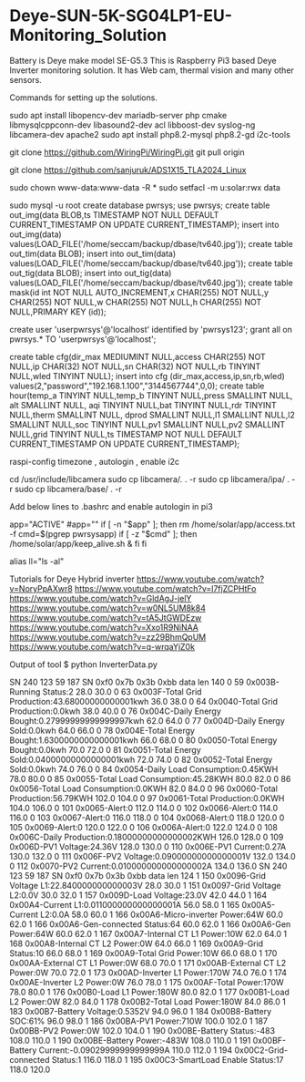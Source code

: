# Deye-SUN-5K-SG04LP1-EU-Monitoring_Solution
Battery is Deye make model SE-G5.3
This is Raspberry Pi3 based Deye Inverter monitoring solution. It has Web cam, thermal vision and many other sensors.

Commands for setting up the solutions.

sudo apt install libopencv-dev mariadb-server php cmake libmysqlcppconn-dev  libasound2-dev acl  libboost-dev syslog-ng  libcamera-dev apache2
sudo apt install php8.2-mysql php8.2-gd i2c-tools

git clone https://github.com/WiringPi/WiringPi.git
git pull origin

git clone https://github.com/sanjuruk/ADS1X15_TLA2024_Linux

sudo chown  www-data:www-data -R *
sudo setfacl -m u:solar:rwx data

sudo mysql -u root
create database pwrsys;
use pwrsys;
create table out_img(data BLOB,ts TIMESTAMP NOT NULL DEFAULT CURRENT_TIMESTAMP ON UPDATE CURRENT_TIMESTAMP);
insert into out_img(data) values(LOAD_FILE('/home/seccam/backup/dbase/tv640.jpg'));
create table out_tim(data BLOB);
insert into out_tim(data) values(LOAD_FILE('/home/seccam/backup/dbase/tv640.jpg'));
create table out_tig(data BLOB);
insert into out_tig(data) values(LOAD_FILE('/home/seccam/backup/dbase/tv640.jpg'));
create table mask(id int NOT NULL AUTO_INCREMENT,x CHAR(255) NOT NULL,y CHAR(255) NOT NULL,w CHAR(255) NOT NULL,h CHAR(255) NOT NULL,PRIMARY KEY (id));

create user 'userpwrsys'@'localhost' identified by 'pwrsys123';
grant all on pwrsys.* TO 'userpwrsys'@'localhost';

create table cfg(dir_max MEDIUMINT NULL,access CHAR(255) NOT NULL,ip CHAR(32) NOT NULL,sn CHAR(32) NOT NULL,rb TINYINT NULL,wled TINYINT NULL);
insert into cfg (dir_max,access,ip,sn,rb,wled) values(2,"password","192.168.1.100","3144567744",0,0);
create table hour(temp_a TINYINT NULL,temp_b TINYINT NULL,press SMALLINT NULL, alt SMALLINT NULL, aqi TINYINT NULL,bat TINYINT NULL,rdr TINYINT NULL,therm SMALLINT NULL, dprod SMALLINT NULL,l1 SMALLINT NULL,l2 SMALLINT NULL,soc TINYINT NULL,pv1 SMALLINT NULL,pv2 SMALLINT NULL,grid TINYINT NULL,ts TIMESTAMP NOT NULL DEFAULT CURRENT_TIMESTAMP ON UPDATE CURRENT_TIMESTAMP);

raspi-config timezone , autologin , enable i2c

cd /usr/include/libcamera
sudo cp libcamera/*.* . -r
sudo cp libcamera/ipa/ . -r
sudo cp libcamera/base/ . -r

Add below lines to .bashrc and enable autologin in pi3

app="ACTIVE"
#app=""
if [ -n "$app" ]; then
        rm /home/solar/app/access.txt -f
        cmd=$(pgrep pwrsysapp)
        if [ -z "$cmd" ]; then
                /home/solar/app/keep_alive.sh &
        fi
fi

alias ll="ls -al"


Tutorials for Deye Hybrid inverter
https://www.youtube.com/watch?v=NoryPpAXwr8
https://www.youtube.com/watch?v=l7fjZCPHtFo
https://www.youtube.com/watch?v=GldAgJ-jelY
https://www.youtube.com/watch?v=w0NL5UM8k84
https://www.youtube.com/watch?v=tA5JtGWDEzw
https://www.youtube.com/watch?v=Xxo1R9NiNAA
https://www.youtube.com/watch?v=zz29BhmQpUM
https://www.youtube.com/watch?v=q-wrqaYjZ0k

Output of tool
$ python InverterData.py

SN  240 123 59 187
SN  0xf0 0x7b 0x3b 0xbb
data len 140
0   59   0x003B-Running Status:2 28.0 30.0
0   63   0x003F-Total Grid Production:43.68000000000001kwh 36.0 38.0
0   64   0x0040-Total Grid Production:0.0kwh 38.0 40.0
0   76   0x004C-Daily Energy Bought:0.27999999999999997kwh 62.0 64.0
0   77   0x004D-Daily Energy Sold:0.0kwh 64.0 66.0
0   78   0x004E-Total Energy Bought:1.6300000000000001kwh 66.0 68.0
0   80   0x0050-Total Energy Bought:0.0kwh 70.0 72.0
0   81   0x0051-Total Energy Sold:0.04000000000000001kwh 72.0 74.0
0   82   0x0052-Total Energy Sold:0.0kwh 74.0 76.0
0   84   0x0054-Daily Load Consumption:0.45KWH 78.0 80.0
0   85   0x0055-Total Load Consumption:45.28KWH 80.0 82.0
0   86   0x0056-Total Load Consumption:0.0KWH 82.0 84.0
0   96   0x0060-Total Production:56.79KWH 102.0 104.0
0   97   0x0061-Total Production:0.0KWH 104.0 106.0
0   101   0x0065-Alert:0 112.0 114.0
0   102   0x0066-Alert:0 114.0 116.0
0   103   0x0067-Alert:0 116.0 118.0
0   104   0x0068-Alert:0 118.0 120.0
0   105   0x0069-Alert:0 120.0 122.0
0   106   0x006A-Alert:0 122.0 124.0
0   108   0x006C-Daily Production:0.18000000000000002KWH 126.0 128.0
0   109   0x006D-PV1 Voltage:24.36V 128.0 130.0
0   110   0x006E-PV1 Current:0.27A 130.0 132.0
0   111   0x006F-PV2 Voltage:0.09000000000000001V 132.0 134.0
0   112   0x0070-PV2 Current:0.010000000000000002A 134.0 136.0
SN  240 123 59 187
SN  0xf0 0x7b 0x3b 0xbb
data len 124
1   150   0x0096-Grid Voltage L1:22.840000000000003V 28.0 30.0
1   151   0x0097-Grid Voltage L2:0.0V 30.0 32.0
1   157   0x009D-Load Voltage:23.0V 42.0 44.0
1   164   0x00A4-Current L1:0.011000000000000001A 56.0 58.0
1   165   0x00A5-Current L2:0.0A 58.0 60.0
1   166   0x00A6-Micro-inverter Power:64W 60.0 62.0
1   166   0x00A6-Gen-connected Status:64 60.0 62.0
1   166   0x00A6-Gen Power:64W 60.0 62.0
1   167   0x00A7-Internal CT L1 Power:10W 62.0 64.0
1   168   0x00A8-Internal CT L2 Power:0W 64.0 66.0
1   169   0x00A9-Grid Status:10 66.0 68.0
1   169   0x00A9-Total Grid Power:10W 66.0 68.0
1   170   0x00AA-External CT L1 Power:0W 68.0 70.0
1   171   0x00AB-External CT L2 Power:0W 70.0 72.0
1   173   0x00AD-Inverter L1 Power:170W 74.0 76.0
1   174   0x00AE-Inverter L2 Power:0W 76.0 78.0
1   175   0x00AF-Total Power:170W 78.0 80.0
1   176   0x00B0-Load L1 Power:180W 80.0 82.0
1   177   0x00B1-Load L2 Power:0W 82.0 84.0
1   178   0x00B2-Total Load Power:180W 84.0 86.0
1   183   0x00B7-Battery Voltage:0.5352V 94.0 96.0
1   184   0x00B8-Battery SOC:61% 96.0 98.0
1   186   0x00BA-PV1 Power:710W 100.0 102.0
1   187   0x00BB-PV2 Power:0W 102.0 104.0
1   190   0x00BE-Battery Status:-483 108.0 110.0
1   190   0x00BE-Battery Power:-483W 108.0 110.0
1   191   0x00BF-Battery Current:-0.09029999999999999A 110.0 112.0
1   194   0x00C2-Grid-connected Status:1 116.0 118.0
1   195   0x00C3-SmartLoad Enable Status:17 118.0 120.0


